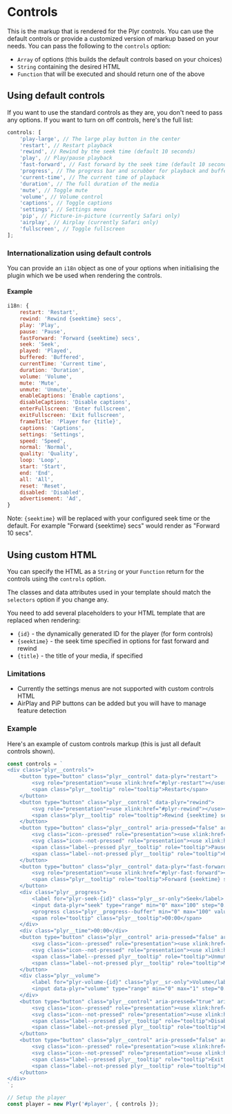 # Controls

This is the markup that is rendered for the Plyr controls. You can use the default controls or provide a customized version of markup based on your needs. You can pass the following to the `controls` option:

*   `Array` of options (this builds the default controls based on your choices)
*   `String` containing the desired HTML
*   `Function` that will be executed and should return one of the above

## Using default controls

If you want to use the standard controls as they are, you don't need to pass any options. If you want to turn on off controls, here's the full list:

```javascript
controls: [
    'play-large', // The large play button in the center
    'restart', // Restart playback
    'rewind', // Rewind by the seek time (default 10 seconds)
    'play', // Play/pause playback
    'fast-forward', // Fast forward by the seek time (default 10 seconds)
    'progress', // The progress bar and scrubber for playback and buffering
    'current-time', // The current time of playback
    'duration', // The full duration of the media
    'mute', // Toggle mute
    'volume', // Volume control
    'captions', // Toggle captions
    'settings', // Settings menu
    'pip', // Picture-in-picture (currently Safari only)
    'airplay', // Airplay (currently Safari only)
    'fullscreen', // Toggle fullscreen
];
```

### Internationalization using default controls

You can provide an `i18n` object as one of your options when initialising the plugin which we be used when rendering the controls.

#### Example

```javascript
i18n: {
    restart: 'Restart',
    rewind: 'Rewind {seektime} secs',
    play: 'Play',
    pause: 'Pause',
    fastForward: 'Forward {seektime} secs',
    seek: 'Seek',
    played: 'Played',
    buffered: 'Buffered',
    currentTime: 'Current time',
    duration: 'Duration',
    volume: 'Volume',
    mute: 'Mute',
    unmute: 'Unmute',
    enableCaptions: 'Enable captions',
    disableCaptions: 'Disable captions',
    enterFullscreen: 'Enter fullscreen',
    exitFullscreen: 'Exit fullscreen',
    frameTitle: 'Player for {title}',
    captions: 'Captions',
    settings: 'Settings',
    speed: 'Speed',
    normal: 'Normal',
    quality: 'Quality',
    loop: 'Loop',
    start: 'Start',
    end: 'End',
    all: 'All',
    reset: 'Reset',
    disabled: 'Disabled',
    advertisement: 'Ad',
}
```

Note: `{seektime}` will be replaced with your configured seek time or the default. For example "Forward {seektime} secs" would render as "Forward 10 secs".

## Using custom HTML

You can specify the HTML as a `String` or your `Function` return for the controls using the `controls` option.

The classes and data attributes used in your template should match the `selectors` option if you change any.

You need to add several placeholders to your HTML template that are replaced when rendering:

*   `{id}` - the dynamically generated ID for the player (for form controls)
*   `{seektime}` - the seek time specified in options for fast forward and rewind
*   `{title}` - the title of your media, if specified

### Limitations

*   Currently the settings menus are not supported with custom controls HTML
*   AirPlay and PiP buttons can be added but you will have to manage feature detection

### Example

Here's an example of custom controls markup (this is just all default controls shown).

```javascript
const controls = `
<div class="plyr__controls">
    <button type="button" class="plyr__control" data-plyr="restart">
        <svg role="presentation"><use xlink:href="#plyr-restart"></use></svg>
        <span class="plyr__tooltip" role="tooltip">Restart</span>
    </button>
    <button type="button" class="plyr__control" data-plyr="rewind">
        <svg role="presentation"><use xlink:href="#plyr-rewind"></use></svg>
        <span class="plyr__tooltip" role="tooltip">Rewind {seektime} secs</span>
    </button>
    <button type="button" class="plyr__control" aria-pressed="false" aria-label="Play, {title}" data-plyr="play">
        <svg class="icon--pressed" role="presentation"><use xlink:href="#plyr-pause"></use></svg>
        <svg class="icon--not-pressed" role="presentation"><use xlink:href="#plyr-play"></use></svg>
        <span class="label--pressed plyr__tooltip" role="tooltip">Pause</span>
        <span class="label--not-pressed plyr__tooltip" role="tooltip">Play</span>
    </button>
    <button type="button" class="plyr__control" data-plyr="fast-forward">
        <svg role="presentation"><use xlink:href="#plyr-fast-forward"></use></svg>
        <span class="plyr__tooltip" role="tooltip">Forward {seektime} secs</span>
    </button>
    <div class="plyr__progress">
        <label for="plyr-seek-{id}" class="plyr__sr-only">Seek</label>
        <input data-plyr="seek" type="range" min="0" max="100" step="0.01" value="0" id="plyr-seek-{id}">
        <progress class="plyr__progress--buffer" min="0" max="100" value="0">% buffered</progress>
        <span role="tooltip" class="plyr__tooltip">00:00</span>
    </div>
    <div class="plyr__time">00:00</div>
    <button type="button" class="plyr__control" aria-pressed="false" aria-label="Mute" data-plyr="mute">
        <svg class="icon--pressed" role="presentation"><use xlink:href="#plyr-muted"></use></svg>
        <svg class="icon--not-pressed" role="presentation"><use xlink:href="#plyr-volume"></use></svg>
        <span class="label--pressed plyr__tooltip" role="tooltip">Unmute</span>
        <span class="label--not-pressed plyr__tooltip" role="tooltip">Mute</span>
    </button>
    <div class="plyr__volume">
        <label for="plyr-volume-{id}" class="plyr__sr-only">Volume</label>
        <input data-plyr="volume" type="range" min="0" max="1" step="0.05" value="1" autocomplete="off" id="plyr-volume-{id}">
    </div>
    <button type="button" class="plyr__control" aria-pressed="true" aria-label="Enable captions" data-plyr="captions">
        <svg class="icon--pressed" role="presentation"><use xlink:href="#plyr-captions-on"></use></svg>
        <svg class="icon--not-pressed" role="presentation"><use xlink:href="#plyr-captions-off"></use></svg>
        <span class="label--pressed plyr__tooltip" role="tooltip">Disable captions</span>
        <span class="label--not-pressed plyr__tooltip" role="tooltip">Enable captions</span>
    </button>
    <button type="button" class="plyr__control" aria-pressed="false" aria-label="Enter fullscreen" data-plyr="fullscreen">
        <svg class="icon--pressed" role="presentation"><use xlink:href="#plyr-exit-fullscreen"></use></svg>
        <svg class="icon--not-pressed" role="presentation"><use xlink:href="#plyr-enter-fullscreen"></use></svg>
        <span class="label--pressed plyr__tooltip" role="tooltip">Exit fullscreen</span>
        <span class="label--not-pressed plyr__tooltip" role="tooltip">Enter fullscreen</span>
    </button>
</div>
`;

// Setup the player
const player = new Plyr('#player', { controls });
```
